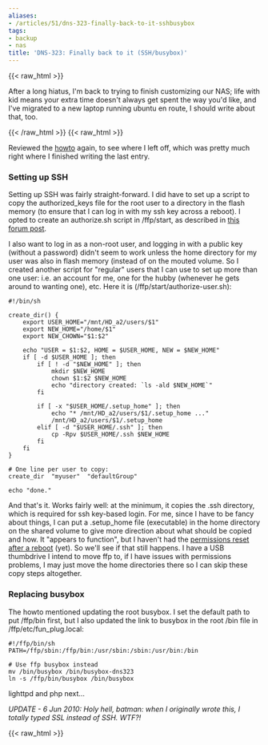 ```yaml
---
aliases:
- /articles/51/dns-323-finally-back-to-it-sshbusybox
tags:
- backup
- nas
title: 'DNS-323: Finally back to it (SSH/busybox)'
---
```

{{< raw_html >}}
<p>After a long hiatus, I'm back to trying to finish customizing our NAS; life with kid means your extra time doesn't always get spent the way you'd like, and I've migrated to a new laptop running ubuntu en route, I should write about that, too.
</p>
{{< /raw_html >}}
<!--more-->
{{< raw_html >}}
<p>Reviewed the <a href="http://wiki.dns323.info/howto:ffp#version_0.5">howto</a> again, to see where I left off, which was pretty much right where I finished writing the last entry.</p>

<h3>Setting up SSH</h3>

<p>Setting up SSH was fairly straight-forward. I did have to set up a script to copy the authorized_keys file for the root user to a directory in the flash memory (to ensure that I can log in with my ssh key across a reboot). I opted to create an authorize.sh script in /ffp/start, as described in <a href="http://forum.dsmg600.info/viewtopic.php?id=1630">this forum post</a>.</p>

<p>I also want to log in as a non-root user, and logging in with a public key (without a password) didn't seem to work unless the home directory for my user was also in flash memory (instead of on the mouted volume. So I created another script for "regular" users that I can use to set up more than one user: i.e. an account for me, one for the hubby (whenever he gets around to wanting one), etc. Here it is (/ffp/start/authorize-user.sh): </p>

<pre><code>#!/bin/sh

create_dir() {
    export USER_HOME="/mnt/HD_a2/users/$1"
    export NEW_HOME="/home/$1"
    export NEW_CHOWN="$1:$2"

    echo "USER = $1:$2, HOME = $USER_HOME, NEW = $NEW_HOME"
    if [ -d $USER_HOME ]; then
        if [ ! -d "$NEW_HOME" ]; then
            mkdir $NEW_HOME
            chown $1:$2 $NEW_HOME
            echo "directory created: `ls -ald $NEW_HOME`"
        fi

        if [ -x "$USER_HOME/.setup_home" ]; then
            echo "* /mnt/HD_a2/users/$1/.setup_home ..."
            /mnt/HD_a2/users/$1/.setup_home
        elif [ -d "$USER_HOME/.ssh" ]; then
            cp -Rpv $USER_HOME/.ssh $NEW_HOME
        fi
    fi
}

# One line per user to copy:
create_dir  "myuser"  "defaultGroup"

echo "done."
</code></pre>

<p>And that's it. Works fairly well: at the minimum, it copies the .ssh directory, which is required for ssh key-based login.  For me, since I have to be fancy about things, I can put a .setup_home file (executable) in the home directory on the shared volume to give more direction about what should be copied and how. It "appears to function", but I haven't had the <a href="http://forum.dsmg600.info/viewtopic.php?id=135">permissions reset after a reboot</a> (yet). So we'll see if that still happens.  I have a USB thumbdrive I intend to move ffp to, if I have issues with permissions problems, I may just move the home directories there so I can skip these copy steps altogether.</p>

<h3>Replacing busybox</h3>

<p>The howto mentioned updating the root busybox. I set the default path to put /ffp/bin first, but I also updated the link to busybox in the root /bin file in /ffp/etc/fun_plug.local:

<pre><code>#!/ffp/bin/sh
PATH=/ffp/sbin:/ffp/bin:/usr/sbin:/sbin:/usr/bin:/bin

# Use ffp busybox instead
mv /bin/busybox /bin/busybox-dns323
ln -s /ffp/bin/busybox /bin/busybox
</code></pre>

<p>lighttpd and php next... </p>

<p><i>UPDATE - 6 Jun 2010: Holy hell, batman: when I originally wrote this, I totally typed SSL instead of SSH. WTF?!</i></p>
{{< raw_html >}}
